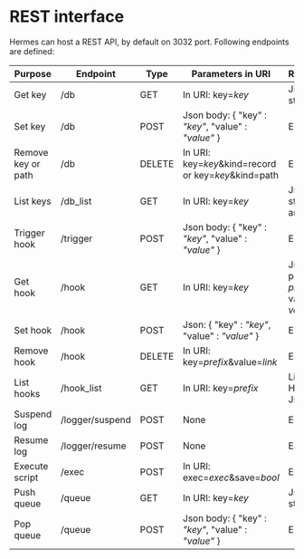 # REST interface

Hermes can host a REST API, by default on 3032 port. Following endpoints are defined:

| Purpose            | Endpoint        | Type   | Parameters in URI                                    | Reponse                                     |
|--------------------|-----------------|--------|------------------------------------------------------|---------------------------------------------| 
| Get key            | /db             | GET    | In URI: key=_key_                                    | Json string                                 |
| Set key            | /db             | POST   | Json body: { "key" : _"key"_, "value" : _"value"_ }  | Empty                                       |
| Remove key or path | /db             | DELETE | In URI: key=_key_&kind=record or key=_key_&kind=path | Empty                                       |
| List keys          | /db_list        | GET    | In URI: key=_key_                                    | Json string array                           |
| Trigger hook       | /trigger        | POST   | Json body: { "key" : _"key"_, "value" : _"value"_ }  | Empty                                       |
| Get hook           | /hook           | GET    | In URI: key=_key_                                    | Json { prefix : _prefix_, value : _value_ } |
| Set hook           | /hook           | POST   | Json: { "key" : _"key"_, "value" : _"value"_ }       | Empty                                       |
| Remove hook        | /hook           | DELETE | In URI: key=_prefix_&value=_link_                    | Empty                                       |
| List hooks         | /hook_list      | GET    | In URI: key=_prefix_                                 | List of Hook Json                           |
| Suspend log        | /logger/suspend | POST   | None                                                 | Empty                                       |
| Resume log         | /logger/resume  | POST   | None                                                 | Empty                                       |
| Execute script     | /exec           | POST   | In URI: exec=_exec_&save=_bool_                      | Empty                                       |
| Push queue         | /queue          | GET    | In URI: key=_key_                                    | Json string                                 |
| Pop queue          | /queue          | POST   | Json body: { "key" : _"key"_, "value" : _"value"_ }  | Empty                                       |

